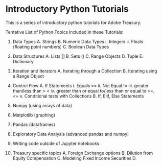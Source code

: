 # Introductory Python Tutorials
This is a series of introductory python tutorials for Adobe Treasury.

Tentative List of Python Topics Included in these Tutorials:

1. Data Types
    A. Strings
    B. Numeric Data Types
        i. Integers
        ii. Floats (floating point numbers)
    C. Boolean Data Types

2. Data Structures
    A. Lists []
    B. Sets ()
    C. Range Objects
    D. Tuple
    E. Dictionary

3. Iteration and Iterators
    A. Iterating through a Collection
    B. Iterating using a Range Object

4. Control Flow
    A. If Statements
        i. Equals ==
        ii. Not Equal !=
        iii. greater than/less than > <
        iv. greater than or equal to/less than or equal to >=, <=
        v. Conditional tests with Collections
    B. If, Elif, Else Statements

5. Numpy (using arrays of data)

6. Matplotlib (graphing)

7. Pandas (dataframes)

8. Exploratory Data Analysis (advanced pandas and numpy)

9. Writing code outside of Jupyter notebooks

10. Treasury specific topics
    A. Foreign Exchange options
    B. Dilution from Equity Compensation
    C. Modeling Fixed Income Securities
    D.










